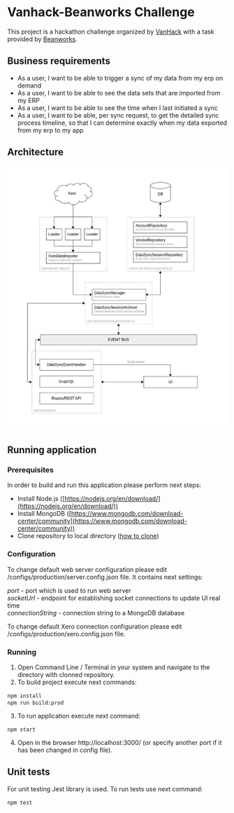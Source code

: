 # Vanhack-Beanworks Challenge

This project is a hackathon challenge organized by [VanHack](https://www.vanhack.com/) with a task provided by [Beanworks](https://www.beanworks.com/).


## Business requirements

- As a user, I want to be able to trigger a sync of my data from my erp on demand
- As a user, I want to be able to see the data sets that are imported from my ERP
- As a user, I want to be able to see the time when I last initiated a sync
- As a user, I want to be able, per sync request, to get the detailed sync process timeline, so
that I can determine exactly when my data exported from my erp to my app

## Architecture

![Architecture](/documentation/Architecture.jpg)

## Running application

### Prerequisites

In order to build and run this application please perform next steps:

* Install Node.js ([https://nodejs.org/en/download/](https://nodejs.org/en/download/))
* Install MongoDB ([https://www.mongodb.com/download-center/community](https://www.mongodb.com/download-center/community))
* Clone repository to local directory ([how to clone](https://help.github.com/en/github/creating-cloning-and-archiving-repositories/cloning-a-repository))

### Configuration

To change default web server configuration please edit /configs/production/server.config.json file. It contains next settings:

*port* - port which is used to run web server<br/>
*socketUrl* - endpoint for establishing socket connections to update UI real time<br/>
*connectionString* - connection string to a MongoDB database

To change default Xero connection configuration please edit /configs/production/xero.config.json file.

### Running

1. Open Command Line / Terminal in your system and navigate to the directory with clonned repository.
2. To build project execute next commands:

```
npm install
npm run build:prod
```

3. To run application execute next command:

```
npm start
```

4. Open in the browser http://localhost:3000/ (or specify another port if it has been changed in config file).

## Unit tests

For unit testing Jest library is used. To run tests use next command:

```
npm test
```
